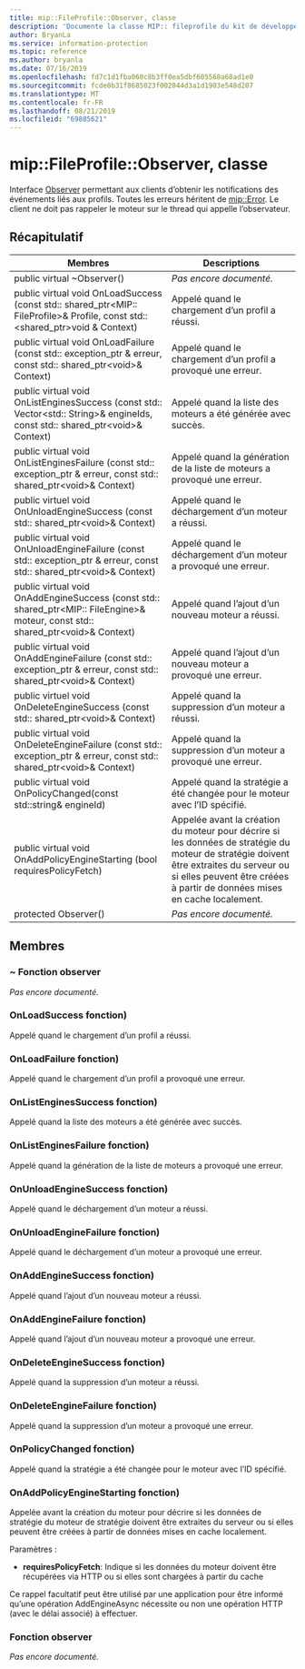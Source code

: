 ```yaml
---
title: mip::FileProfile::Observer, classe
description: 'Documente la classe MIP:: fileprofile du kit de développement logiciel (SDK) Microsoft Information Protection (MIP).'
author: BryanLa
ms.service: information-protection
ms.topic: reference
ms.author: bryanla
ms.date: 07/16/2019
ms.openlocfilehash: fd7c1d1fba060c8b3ff0ea5dbf605568a68ad1e0
ms.sourcegitcommit: fcde8b31f8685023f002044d3a1d1903e548d207
ms.translationtype: MT
ms.contentlocale: fr-FR
ms.lasthandoff: 08/21/2019
ms.locfileid: "69885621"
---
```

# <a name="class-mipfileprofileobserver"></a>mip::FileProfile::Observer, classe 
Interface [Observer](class_mip_fileprofile_observer.md) permettant aux clients d’obtenir les notifications des événements liés aux profils.
Toutes les erreurs héritent de [mip::Error](class_mip_error.md). Le client ne doit pas rappeler le moteur sur le thread qui appelle l’observateur.
  
## <a name="summary"></a>Récapitulatif
 Membres                        | Descriptions                                
--------------------------------|---------------------------------------------
public virtual ~Observer()  | _Pas encore documenté._
public virtual void OnLoadSuccess (const std:: shared_ptr\<MIP:: FileProfile\>& Profile, const std::\<shared_ptr\>void & Context)  |  Appelé quand le chargement d’un profil a réussi.
public virtual void OnLoadFailure (const std:: exception_ptr & erreur, const std:: shared_ptr\<void\>& Context)  |  Appelé quand le chargement d’un profil a provoqué une erreur.
public virtual void OnListEnginesSuccess (const std:: Vector\<std:: String\>& engineIds, const std:: shared_ptr\<void\>& Context)  |  Appelé quand la liste des moteurs a été générée avec succès.
public virtual void OnListEnginesFailure (const std:: exception_ptr & erreur, const std:: shared_ptr\<void\>& Context)  |  Appelé quand la génération de la liste de moteurs a provoqué une erreur.
public virtuel void OnUnloadEngineSuccess (const std:: shared_ptr\<void\>& Context)  |  Appelé quand le déchargement d’un moteur a réussi.
public virtual void OnUnloadEngineFailure (const std:: exception_ptr & erreur, const std:: shared_ptr\<void\>& Context)  |  Appelé quand le déchargement d’un moteur a provoqué une erreur.
public virtual void OnAddEngineSuccess (const std:: shared_ptr\<MIP:: FileEngine\>& moteur, const std:: shared_ptr\<void\>& Context)  |  Appelé quand l’ajout d’un nouveau moteur a réussi.
public virtual void OnAddEngineFailure (const std:: exception_ptr & erreur, const std:: shared_ptr\<void\>& Context)  |  Appelé quand l’ajout d’un nouveau moteur a provoqué une erreur.
public virtuel void OnDeleteEngineSuccess (const std:: shared_ptr\<void\>& Context)  |  Appelé quand la suppression d’un moteur a réussi.
public virtual void OnDeleteEngineFailure (const std:: exception_ptr & erreur, const std:: shared_ptr\<void\>& Context)  |  Appelé quand la suppression d’un moteur a provoqué une erreur.
public virtual void OnPolicyChanged(const std::string& engineId)  |  Appelé quand la stratégie a été changée pour le moteur avec l’ID spécifié.
public virtual void OnAddPolicyEngineStarting (bool requiresPolicyFetch)  |  Appelée avant la création du moteur pour décrire si les données de stratégie du moteur de stratégie doivent être extraites du serveur ou si elles peuvent être créées à partir de données mises en cache localement.
protected Observer()  | _Pas encore documenté._
  
## <a name="members"></a>Membres
  
### <a name="observer-function"></a>~ Fonction observer
_Pas encore documenté._

  
### <a name="onloadsuccess-function"></a>OnLoadSuccess fonction)
Appelé quand le chargement d’un profil a réussi.
  
### <a name="onloadfailure-function"></a>OnLoadFailure fonction)
Appelé quand le chargement d’un profil a provoqué une erreur.
  
### <a name="onlistenginessuccess-function"></a>OnListEnginesSuccess fonction)
Appelé quand la liste des moteurs a été générée avec succès.
  
### <a name="onlistenginesfailure-function"></a>OnListEnginesFailure fonction)
Appelé quand la génération de la liste de moteurs a provoqué une erreur.
  
### <a name="onunloadenginesuccess-function"></a>OnUnloadEngineSuccess fonction)
Appelé quand le déchargement d’un moteur a réussi.
  
### <a name="onunloadenginefailure-function"></a>OnUnloadEngineFailure fonction)
Appelé quand le déchargement d’un moteur a provoqué une erreur.
  
### <a name="onaddenginesuccess-function"></a>OnAddEngineSuccess fonction)
Appelé quand l’ajout d’un nouveau moteur a réussi.
  
### <a name="onaddenginefailure-function"></a>OnAddEngineFailure fonction)
Appelé quand l’ajout d’un nouveau moteur a provoqué une erreur.
  
### <a name="ondeleteenginesuccess-function"></a>OnDeleteEngineSuccess fonction)
Appelé quand la suppression d’un moteur a réussi.
  
### <a name="ondeleteenginefailure-function"></a>OnDeleteEngineFailure fonction)
Appelé quand la suppression d’un moteur a provoqué une erreur.
  
### <a name="onpolicychanged-function"></a>OnPolicyChanged fonction)
Appelé quand la stratégie a été changée pour le moteur avec l’ID spécifié.
  
### <a name="onaddpolicyenginestarting-function"></a>OnAddPolicyEngineStarting fonction)
Appelée avant la création du moteur pour décrire si les données de stratégie du moteur de stratégie doivent être extraites du serveur ou si elles peuvent être créées à partir de données mises en cache localement.

Paramètres :  
* **requiresPolicyFetch**: Indique si les données du moteur doivent être récupérées via HTTP ou si elles sont chargées à partir du cache


Ce rappel facultatif peut être utilisé par une application pour être informé qu’une opération AddEngineAsync nécessite ou non une opération HTTP (avec le délai associé) à effectuer.
  
### <a name="observer-function"></a>Fonction observer
_Pas encore documenté._
